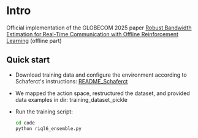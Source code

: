 # Intro
Official implementation of the GLOBECOM 2025 paper [Robust Bandwidth Estimation for Real-Time Communication with Offline Reinforcement Learning](https://arxiv.org/abs/2507.05785) (offline part)

## Quick start
- Download training data and configure the environment according to Schaferct's instructions: [README_Schaferct](https://github.com/jiu2021/RBWE_offline/blob/main/README_Schaferct.md)

- We mapped the action space, restructured the dataset, and provided data examples in dir: training_dataset_pickle

- Run the training script:
    ```bash 
    cd code
    python riql6_ensemble.py